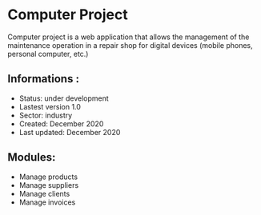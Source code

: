 # Computer Project

Computer project is a web application that allows the management of the maintenance operation in a repair shop for digital devices (mobile phones, personal computer, etc.)

## Informations : 
- Status: under development
- Lastest version 1.0
- Sector: industry
- Created: December 2020
- Last updated: December 2020
  
## Modules:
- Manage products
- Manage suppliers
- Manage clients
- Manage invoices
